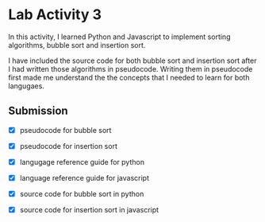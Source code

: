 # Lab Activity 3

In this activity, I learned Python and Javascript to implement sorting algorithms, bubble sort and insertion sort. 

I have included the source code for both bubble sort and insertion sort after I had written those algorithms in pseudocode. Writing them in pseudocode first made me 
understand the the concepts that I needed to learn for both langugaes.


## Submission
* [x] pseudocode for bubble sort
* [x] pseudocode for insertion sort
* [x] langugage reference guide for python
* [x] language reference guide for javascript
* [x] source code for bubble sort in python
* [x] source code for insertion sort in javascript




